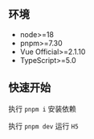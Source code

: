 ## 环境

- node>=18
- pnpm>=7.30
- Vue Official>=2.1.10
- TypeScript>=5.0

## 快速开始

执行 `pnpm i` 安装依赖

执行 `pnpm dev` 运行 `H5`
